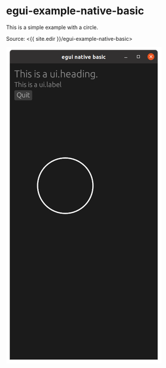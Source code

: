 
# egui-example-native-basic

This is a simple example with a circle.

Source: <{{ site.edir }}/egui-example-native-basic>

![Screenshot](screen1.png)

